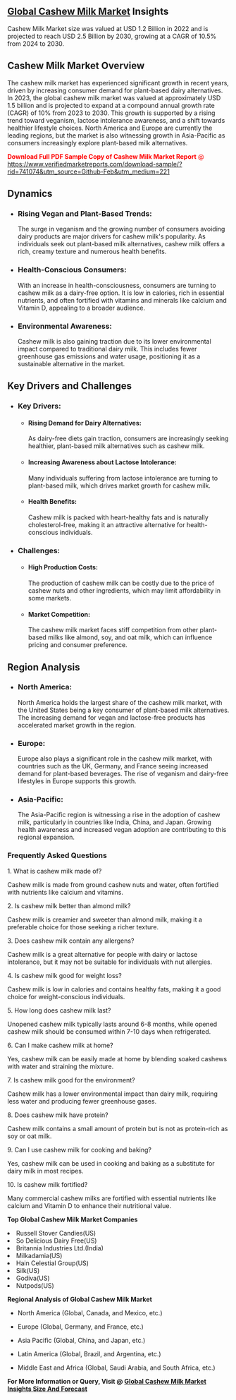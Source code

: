 <h2><a href="https://www.verifiedmarketreports.com/download-sample/?rid=741074&amp;utm_source=Github&amp;utm_medium=221" target="_blank">Global Cashew Milk Market</a> Insights</h2><p>Cashew Milk Market size was valued at USD 1.2 Billion in 2022 and is projected to reach USD 2.5 Billion by 2030, growing at a CAGR of 10.5% from 2024 to 2030.</p><p> <h2>Cashew Milk Market Overview</h2> <p>The cashew milk market has experienced significant growth in recent years, driven by increasing consumer demand for plant-based dairy alternatives. In 2023, the global cashew milk market was valued at approximately USD 1.5 billion and is projected to expand at a compound annual growth rate (CAGR) of 10% from 2023 to 2030. This growth is supported by a rising trend toward veganism, lactose intolerance awareness, and a shift towards healthier lifestyle choices. North America and Europe are currently the leading regions, but the market is also witnessing growth in Asia-Pacific as consumers increasingly explore plant-based milk alternatives.</p> <p><p><span class=""><span style="color: #ff0000;"><strong>Download Full PDF Sample Copy of Cashew Milk Market Report</strong> @ </span><a href="https://www.verifiedmarketreports.com/download-sample/?rid=741074&amp;utm_source=Github-Feb&amp;utm_medium=221" target="_blank">https://www.verifiedmarketreports.com/download-sample/?rid=741074&amp;utm_source=Github-Feb&amp;utm_medium=221</a></span></p></p> <h2>Dynamics</h2> <ul> <li><h3>Rising Vegan and Plant-Based Trends:</h3> The surge in veganism and the growing number of consumers avoiding dairy products are major drivers for cashew milk's popularity. As individuals seek out plant-based milk alternatives, cashew milk offers a rich, creamy texture and numerous health benefits.</li> <li><h3>Health-Conscious Consumers:</h3> With an increase in health-consciousness, consumers are turning to cashew milk as a dairy-free option. It is low in calories, rich in essential nutrients, and often fortified with vitamins and minerals like calcium and Vitamin D, appealing to a broader audience.</li> <li><h3>Environmental Awareness:</h3> Cashew milk is also gaining traction due to its lower environmental impact compared to traditional dairy milk. This includes fewer greenhouse gas emissions and water usage, positioning it as a sustainable alternative in the market.</li> </ul> <h2>Key Drivers and Challenges</h2> <ul> <li><h3>Key Drivers:</h3> <ul> <li><h4>Rising Demand for Dairy Alternatives:</h4> As dairy-free diets gain traction, consumers are increasingly seeking healthier, plant-based milk alternatives such as cashew milk.</li> <li><h4>Increasing Awareness about Lactose Intolerance:</h4> Many individuals suffering from lactose intolerance are turning to plant-based milk, which drives market growth for cashew milk.</li> <li><h4>Health Benefits:</h4> Cashew milk is packed with heart-healthy fats and is naturally cholesterol-free, making it an attractive alternative for health-conscious individuals.</li> </ul> </li> <li><h3>Challenges:</h3> <ul> <li><h4>High Production Costs:</h4> The production of cashew milk can be costly due to the price of cashew nuts and other ingredients, which may limit affordability in some markets.</li> <li><h4>Market Competition:</h4> The cashew milk market faces stiff competition from other plant-based milks like almond, soy, and oat milk, which can influence pricing and consumer preference.</li> </ul> </li> </ul> <h2>Region Analysis</h2> <ul> <li><h3>North America:</h3> North America holds the largest share of the cashew milk market, with the United States being a key consumer of plant-based milk alternatives. The increasing demand for vegan and lactose-free products has accelerated market growth in the region.</li> <li><h3>Europe:</h3> Europe also plays a significant role in the cashew milk market, with countries such as the UK, Germany, and France seeing increased demand for plant-based beverages. The rise of veganism and dairy-free lifestyles in Europe supports this growth.</li> <li><h3>Asia-Pacific:</h3> The Asia-Pacific region is witnessing a rise in the adoption of cashew milk, particularly in countries like India, China, and Japan. Growing health awareness and increased vegan adoption are contributing to this regional expansion.</li> </ul> <h3>Frequently Asked Questions</h3> <p>1. What is cashew milk made of?</p> <p>Cashew milk is made from ground cashew nuts and water, often fortified with nutrients like calcium and vitamins.</p> <p>2. Is cashew milk better than almond milk?</p> <p>Cashew milk is creamier and sweeter than almond milk, making it a preferable choice for those seeking a richer texture.</p> <p>3. Does cashew milk contain any allergens?</p> <p>Cashew milk is a great alternative for people with dairy or lactose intolerance, but it may not be suitable for individuals with nut allergies.</p> <p>4. Is cashew milk good for weight loss?</p> <p>Cashew milk is low in calories and contains healthy fats, making it a good choice for weight-conscious individuals.</p> <p>5. How long does cashew milk last?</p> <p>Unopened cashew milk typically lasts around 6-8 months, while opened cashew milk should be consumed within 7-10 days when refrigerated.</p> <p>6. Can I make cashew milk at home?</p> <p>Yes, cashew milk can be easily made at home by blending soaked cashews with water and straining the mixture.</p> <p>7. Is cashew milk good for the environment?</p> <p>Cashew milk has a lower environmental impact than dairy milk, requiring less water and producing fewer greenhouse gases.</p> <p>8. Does cashew milk have protein?</p> <p>Cashew milk contains a small amount of protein but is not as protein-rich as soy or oat milk.</p> <p>9. Can I use cashew milk for cooking and baking?</p> <p>Yes, cashew milk can be used in cooking and baking as a substitute for dairy milk in most recipes.</p> <p>10. Is cashew milk fortified?</p> <p>Many commercial cashew milks are fortified with essential nutrients like calcium and Vitamin D to enhance their nutritional value.</p> </p><p><strong>Top Global Cashew Milk Market Companies</strong></p><div data-test-id=""><p><li>Russell Stover Candies(US)</li><li> So Delicious Dairy Free(US)</li><li> Britannia Industries Ltd.(India)</li><li> Milkadamia(US)</li><li> Hain Celestial Group(US)</li><li> Silk(US)</li><li> Godiva(US)</li><li> Nutpods(US)</li></p><div><strong>Regional Analysis of&nbsp;Global Cashew Milk Market</strong></div><ul><li dir="ltr"><p dir="ltr">North America&nbsp;(Global, Canada, and Mexico, etc.)</p></li><li dir="ltr"><p dir="ltr">Europe (Global, Germany, and France, etc.)</p></li><li dir="ltr"><p dir="ltr">Asia Pacific&nbsp;(Global, China, and Japan, etc.)</p></li><li dir="ltr"><p dir="ltr">Latin America&nbsp;(Global, Brazil, and Argentina, etc.)</p></li><li dir="ltr">Middle East and Africa&nbsp;(Global, Saudi Arabia, and South Africa, etc.)</li></ul><p><strong>For More Information or Query, Visit @&nbsp;</strong><strong><a href="https://www.verifiedmarketreports.com/product/cashew-milk-market/?utm_source=Github&amp;utm_medium=221" target="_blank">Global Cashew Milk Market Insights Size And Forecast</a></strong></p></div>
